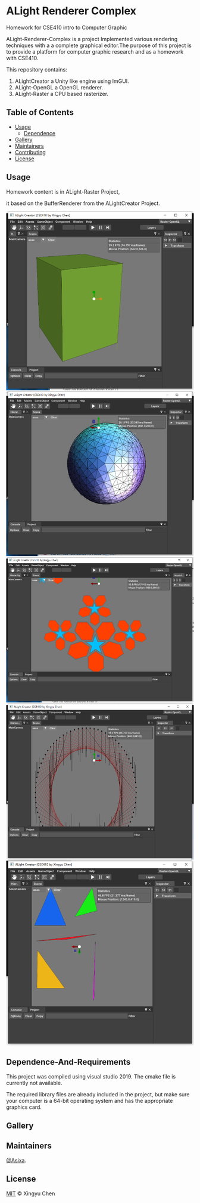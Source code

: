 # ALight Renderer Complex
Homework for CSE410 intro to Computer Graphic

ALight-Renderer-Complex is a project Implemented various rendering techniques with a a complete graphical editor.The purpose of this project is to provide a platform for computer graphic research and as a homework with CSE410.

This repository contains:
1. ALightCreator a Unity like engine using ImGUI.
2. ALight-OpenGL a OpenGL renderer.
3. ALight-Raster a CPU based rasterizer.

## Table of Contents



- [Usage](#usage)
  - [Dependence](#Dependence-And-Requirements)
- [Gallery](#Gallery)
- [Maintainers](#maintainers)
- [Contributing](#contributing)
- [License](#license)

## Usage
Homework content is in  ALight-Raster Project,

it based on the BufferRenderer from the ALightCreator Project.

![01](GitHub/a(1).png)
![01](GitHub/a(2).png)
![01](GitHub/a(3).png)
![01](GitHub/a(4).png)
![01](GitHub/a(5).png)

## Dependence-And-Requirements
This project was compiled using visual studio 2019. The cmake file is currently not available.

The required library files are already included in the project, but make sure your computer is a 64-bit operating system and has the appropriate graphics card.
## Gallery

## Maintainers
[@Asixa](https://github.com/Asixa).

## License

[MIT](LICENSE) © Xingyu Chen
